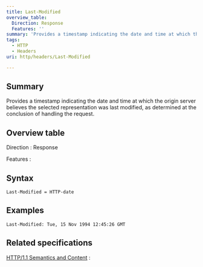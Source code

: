 ```yaml
---
title: Last-Modified
overview_table:
  Direction: Response
  Features: ''
summary: 'Provides a timestamp indicating the date and time at which the origin server believes the selected representation was last modified, as determined at the conclusion of handling the request.'
tags:
  - HTTP
  - Headers
uri: http/headers/Last-Modified

---
```

## Summary

Provides a timestamp indicating the date and time at which the origin server believes the selected representation was last modified, as determined at the conclusion of handling the request.

## Overview table

Direction
:   Response

Features
:

## Syntax

    Last-Modified = HTTP-date

## Examples

```
Last-Modified: Tue, 15 Nov 1994 12:45:26 GMT
```

## Related specifications

[HTTP/1.1 Semantics and Content](http://tools.ietf.org/html/rfc7232#section-2.2)
:

